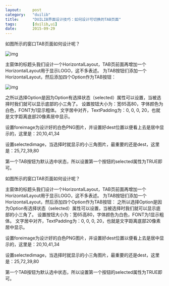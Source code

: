```yaml
---
layout:     post
category: 	"duilib"
title:      "DUILIB界面设计技巧：如何设计可切换的TAB页面"
tags:		[duilib,ui]
date:		2015-09-29
---
```


如图所示的窗口TAB页面如何设计呢？

![img](http://img.blog.csdn.net/20151010164647924)

主窗体的标题头我们设计一个HorizontalLayout，TAB页前面再增加一个HorizontalLayout用于显示LOGO，这不多表述。
为TAB按钮们添加一个HorizontalLayout，然后添加四个Option作为TAB按钮：

![img](http://img.blog.csdn.net/20151010164638325)

之所以选择Option是因为Option有选择状态（selected）属性可以设置，当被选择时我们就可以显示底部的小三角了。
设置按钮大小为：宽65高80，字体颜色为白色，FONT为1显示粗体。
文字居中对齐，TextPadding为：0, 0, 0, 20，也就是文字距离底部20像素居中显示。

设置foreimage为设计好的白色PNG图片，并设置好dest位置以便看上去是居中显示的，这里是：20,10,41,34

设置selectedimage，当选择时就显示的小三角图片，最重要的还是dest，这里是：25,72,39,80

第一个TAB按钮为默认选中状态，所以设置第一个按钮的selected属性为TRUE即可。

如图所示的窗口TAB页面如何设计呢？

主窗体的标题头我们设计一个HorizontalLayout，TAB页前面再增加一个HorizontalLayout用于显示LOGO，这不多表述。
为TAB按钮们添加一个HorizontalLayout，然后添加四个Option作为TAB按钮：
之所以选择Option是因为Option有选择状态（selected）属性可以设置，当被选择时我们就可以显示底部的小三角了。
设置按钮大小为：宽65高80，字体颜色为白色，FONT为1显示粗体。
文字居中对齐，TextPadding为：0, 0, 0, 20，也就是文字距离底部20像素居中显示。

设置foreimage为设计好的白色PNG图片，并设置好dest位置以便看上去是居中显示的，这里是：20,10,41,34

设置selectedimage，当选择时就显示的小三角图片，最重要的还是dest，这里是：25,72,39,80

第一个TAB按钮为默认选中状态，所以设置第一个按钮的selected属性为TRUE即可。